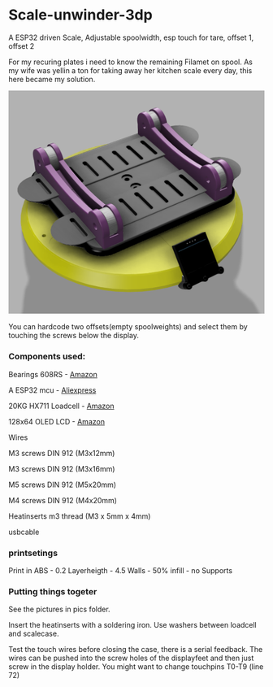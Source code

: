 # Scale-unwinder-3dp
A ESP32 driven Scale, Adjustable spoolwidth, esp touch for tare, offset 1, offset 2

For my recuring plates i need to know the remaining Filamet on spool. 
As my wife was yellin a ton for taking away her kitchen scale every day, this here became my solution.

![render](https://raw.githubusercontent.com/Stephan3/Scale-unwinder-3dp/master/pics/render_1.PNG)

You can hardcode two offsets(empty spoolweights) and select them by touching the screws below the display.

### Components used:
Bearings 608RS - [Amazon](https://www.amazon.de/gp/product/B00WXDAUQG/)

A ESP32 mcu - [Aliexpress](https://de.aliexpress.com/item/32839344778)

20KG HX711 Loadcell - [Amazon](https://www.amazon.de/ILS-Module-Aluminum-Weighing-Arduino/dp/B0768CN3T9/ref=sr_1_5?__mk_de_DE=%C3%85M%C3%85%C5%BD%C3%95%C3%91&crid=27R3F3R5OFVRF&keywords=load+cell+20kg&qid=1578851787&sprefix=load+ce%2Caps%2C161&sr=8-5)

128x64 OLED LCD - [Amazon](https://www.amazon.de/AZDelivery-Display-Arduino-Raspberry-gratis/dp/B074N9VLZX/ref=sr_1_5?__mk_de_DE=ÅMÅŽÕÑ&keywords=OLED+arduino&qid=1578851947&sr=8-5)

Wires

M3 screws DIN 912 (M3x12mm)

M3 screws DIN 912 (M3x16mm)

M5 screws DIN 912 (M5x20mm)

M4 screws DIN 912 (M4x20mm)

Heatinserts m3 thread  (M3 x 5mm x 4mm)

usbcable

### printsetings
Print in ABS - 
0.2 Layerheigth - 
4.5 Walls - 
50% infill - 
no Supports

### Putting things togeter
See the pictures in pics folder.

Insert the heatinserts with a soldering iron. Use washers between loadcell and scalecase.

Test the touch wires before closing the case, there is a serial feedback. The wires can be pushed into the screw holes of the displayfeet and then just screw in the display holder. You might want to change touchpins T0-T9 (line 72)


